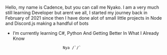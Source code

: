 Hello, my name is Cadence, but you can call me Nyako. I am a very much still learning Developer but arent we all, I started my journey back in February of 2021 since then I have done alot of small little projects in Node and Discord.js making a handful of bots

- I’m currently learning C#, Python And Getting Better In What I Already Know
                  
                            Nya /`/`

<!---
Nyakonii/Nyakonii is a ✨ special ✨ repository because its `README.md` (this file) appears on your GitHub profile.
You can click the Preview link to take a look at your changes.
--->
